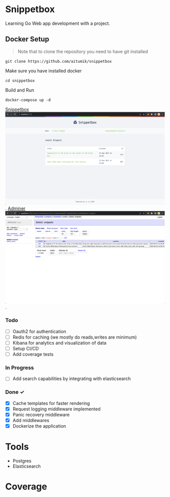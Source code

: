 # Snippetbox
Learning Go Web app development with a project.

## Docker Setup

> Note that to clone the repository you need to have git installed
```
git clone https://github.com/aitumik/snippetbox
```

Make sure you have installed docker
```
cd snippetbox
```

Build and Run
```
docker-compose up -d
```

[Snippetbox](http://localhost:5000)
![Snippetbox Screenshot](/screenshots/image.png "screenshot of the homepage").
[Adminer](http://localhost:8080)
![Adminer Screenshot](/screenshots/adminer.png "screenshot of adminer").


### Todo
- [ ] Oauth2 for authentication
- [ ] Redis for caching (we mostly do reads,writes are minimum)
- [ ] Kibana for analytics and visualization of data
- [ ] Setup CI/CD
- [ ] Add coverage tests

### In Progress
- [ ] Add search capabilities by integrating with elasticsearch

### Done ✓
- [x] Cache templates for faster rendering
- [x] Request logging middleware implemented
- [x] Panic recovery middleware
- [x] Add middlewares
- [x] Dockerize the application

# Tools
* Postgres
* Elasticsearch

# Coverage


